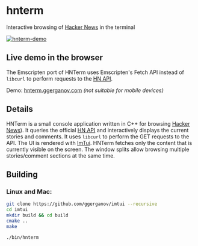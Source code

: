 # hnterm

Interactive browsing of [Hacker News](https://news.ycombinator.com/news) in the terminal

[![hnterm-demo](https://asciinema.org/a/gJakwNnEcgmGzZYiYIzFA1n8R.svg)](https://asciinema.org/a/gJakwNnEcgmGzZYiYIzFA1n8R)

## Live demo in the browser

The Emscripten port of HNTerm uses Emscripten's Fetch API instead of `libcurl` to perform requests to the [HN API](https://github.com/HackerNews/API). 

Demo: [hnterm.ggerganov.com](https://hnterm.ggerganov.com/) *(not suitable for mobile devices)*

## Details

HNTerm is a small console application written in C++ for browsing [Hacker News](https://news.ycombinator.com/news)). It queries the official [HN API](https://github.com/HackerNews/API) and interactively displays the current stories and comments. It uses `libcurl` to perform the GET requests to the API. The UI is rendered with [ImTui](https://github.com/ggerganov/imtui). HNTerm fetches only the content that is currently visible on the screen. The window splits allow browsing multiple stories/comment sections at the same time.

## Building

###  Linux and Mac:

```bash
git clone https://github.com/ggerganov/imtui --recursive
cd imtui
mkdir build && cd build
cmake ..
make

./bin/hnterm
```
